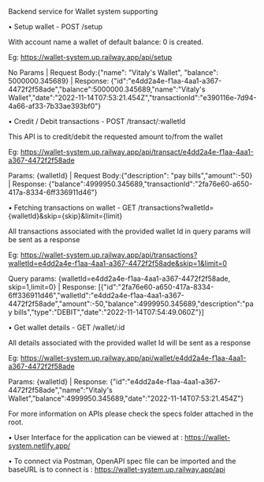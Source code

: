 Backend service for Wallet system supporting

 • Setup wallet - POST /setup
 
 With account name a wallet of default balance: 0 is created.
 
 Eg: https://wallet-system.up.railway.app/api/setup
 
 No Params | Request Body:{"name": "Vitaly's Wallet", "balance": 5000000.345689} | Response: {"id":"e4dd2a4e-f1aa-4aa1-a367-4472f2f58ade","balance":5000000.345689,"name":"Vitaly's Wallet","date":"2022-11-14T07:53:21.454Z","transactionId":"e390116e-7d94-4a66-af33-7b33ae393bf0"}
 
 • Credit / Debit transactions - POST /transact/:walletId
 
 This API is to credit/debit the requested amount to/from the wallet
 
 Eg: https://wallet-system.up.railway.app/api/transact/e4dd2a4e-f1aa-4aa1-a367-4472f2f58ade
 
 Params: {walletId} | Request Body:{"description": "pay bills","amount":-50} | Response: {"balance":4999950.345689,"transactionId":"2fa76e60-a650-417a-8334-6ff336911d46"}
 
 • Fetching transactions on wallet - GET /transactions?walletId={walletId}&skip={skip}&limit={limit}
 
 All transactions associated with the provided wallet Id in query params will be sent as a response
 
 Eg: https://wallet-system.up.railway.app/api/transactions?walletId=e4dd2a4e-f1aa-4aa1-a367-4472f2f58ade&skip=1&limit=0
 
 Query params: {walletId=e4dd2a4e-f1aa-4aa1-a367-4472f2f58ade, skip=1,limit=0} | Response: [{"id":"2fa76e60-a650-417a-8334-6ff336911d46","walletId":"e4dd2a4e-f1aa-4aa1-a367-4472f2f58ade","amount":-50,"balance":4999950.345689,"description":"pay bills","type":"DEBIT","date":"2022-11-14T07:54:49.060Z"}]
 
 • Get wallet details - GET /wallet/:id
 
 All details associated with the provided wallet Id will be sent as a response
 
 Eg: https://wallet-system.up.railway.app/api/wallet/e4dd2a4e-f1aa-4aa1-a367-4472f2f58ade
 
 Params: {walletId} | Response: {"id":"e4dd2a4e-f1aa-4aa1-a367-4472f2f58ade","name":"Vitaly's Wallet","balance":4999950.345689,"date":"2022-11-14T07:53:21.454Z"}
 
 For more information on APIs please check the specs folder attached in the root.
 
 • User Interface for the application can be viewed at : https://wallet-system.netlify.app/ 
 
 • To connect via Postman, OpenAPI spec file can be imported and the baseURL is to connect is : https://wallet-system.up.railway.app/api
